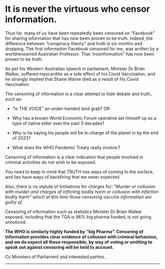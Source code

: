 # It is never the virtuous who censor information.

Thus far, many of us have been repeatedly been censored on “Facebook” for sharing information that
has now been proven to be truth. Indeed, the difference between “conspiracy theory” and truth is
six months and dropping.  The first information Facebook censored for me, was written by a worldrenowned Australian Professor. That ‘misinformation” has now been proven to be truth.

As per his Western Australian speech in parliament, Minister Dr Brian Walker, suffered myocarditis as
a side effect of his Covid Vaccination, and he strongly implied that Shane Warne died as a result of his
Covid Vaccination.

The censoring of information is a clear attempt to hide debate and truth., such as: 
- “Is THE VOICE” an under-handed land grab? OR

- Why has a known World Economic Forum operative set himself up as a type of native elder over the
past 3 decades?

- Why is he saying his people will be in-charge of the planet in by the end of 2023?

- What does the WHO Pandemic Treaty really involve.?

Censoring of information is a clear indication that people involved in criminal activities do not wish to
be exposed.

You need to keep in mind that TRUTH has ways of coming to the surface, and lies have ways of
backfiring that we never expected.

Also, there is no statute of limitations for charges for: 
_“Murder or collusion with murder and charges of inflicting bodily harm or collusion with_
_infliction bodily harm” which at this time those censoring vaccine information are guilty of._

Censoring of information such as statistics Minister Dr Brian Walker exposed, including that the TGA
is 96% big pharma funded, is not going unnoticed.

**The WHO is similarly highly funded by “big Pharma”.  Censoring of information provides clear**
**evidence of collusion with criminal behaviour, and we do expect all those responsible, by way of**
**voting or omitting to speak out against censoring will be held to account.**

Cc Ministers of Parliament and interested parties.


-----

